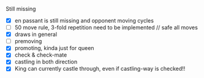Still missing

- [x] en passant is still missing and opponent moving cycles
- [ ] 50 move rule, 3-fold repetition need to be implemented // safe all moves
- [x] draws in general
- [ ] premoving
- [x] promoting, kinda just for queen
- [x] check & check-mate
- [x] castling in both direction
- [x] King can currently castle through, even if castling-way is checked!!
